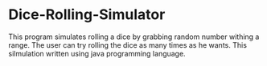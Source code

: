 # Dice-Rolling-Simulator
This program simulates rolling a dice by grabbing  random number withing a range. The user can try rolling the dice as many times as he wants. This silmulation written using java programming language. 
